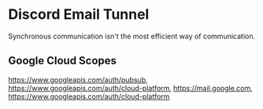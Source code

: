 # Discord Email Tunnel

Synchronous communication isn't the most efficient way of communication.

## Google Cloud Scopes

https://www.googleapis.com/auth/pubsub, https://www.googleapis.com/auth/cloud-platform, https://mail.google.com, https://www.googleapis.com/auth/cloud-platform